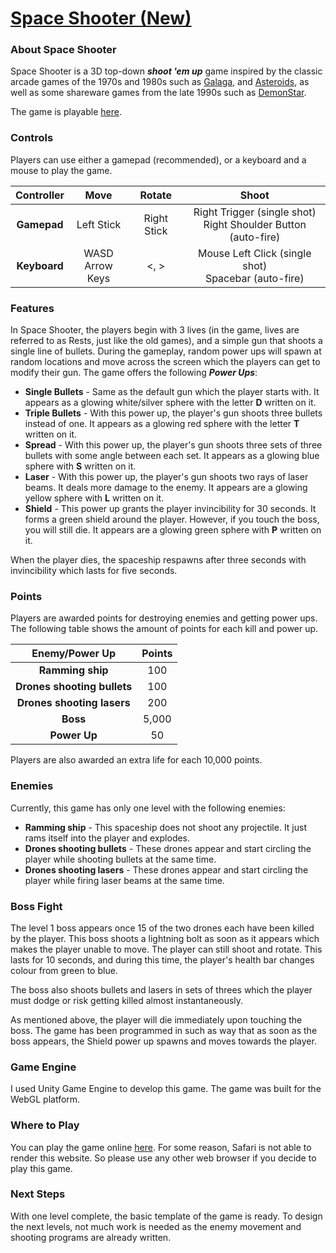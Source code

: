 # [Space Shooter (New)](https://rishikdev.github.io/SpaceShooter/)
### About Space Shooter
Space Shooter is a 3D top-down ***shoot 'em up*** game inspired by the classic arcade games of the 1970s and 1980s such as [Galaga](https://en.wikipedia.org/wiki/Galaga),
and [Asteroids](https://en.wikipedia.org/wiki/Asteroids_(video_game)), as well as some shareware games from the late 1990s such as [DemonStar](https://en.wikipedia.org/wiki/DemonStar).

The game is playable [here](https://rishikdev.github.io/SpaceShooter/).

### Controls
Players can use either a gamepad (recommended), or a keyboard and a mouse to play the game.

| Controller | Move | Rotate | Shoot |
| :--------: | :--: | :----: | :---: |
| **Gamepad** | Left Stick | Right Stick | Right Trigger (single shot) <br> Right Shoulder Button (auto-fire) |
| **Keyboard** | WASD <br> Arrow Keys | <, > | Mouse Left Click (single shot) <br> Spacebar (auto-fire) | 

### Features
In Space Shooter, the players begin with 3 lives (in the game, lives are referred to as Rests, just like the old games), and a simple gun that shoots a single
line of bullets. During the gameplay, random power ups will spawn at random locations and move across the screen which the players can get to modify their gun.
The game offers the following ***Power Ups***:
* **Single Bullets** - Same as the default gun which the player starts with. It appears as a glowing white/silver sphere with the letter **D** written on it.
* **Triple Bullets** - With this power up, the player's gun shoots three bullets instead of one. It appears as a glowing red sphere with the letter **T** written on it.
* **Spread** - With this power up, the player's gun shoots three sets of three bullets with some angle between each set. It appears as a glowing blue sphere with **S** written on it.
* **Laser** - With this power up, the player's gun shoots two rays of laser beams. It deals more damage to the enemy. It appears are a glowing yellow sphere with **L** written on it.
* **Shield** - This power up grants the player invincibility for 30 seconds. It forms a green shield around the player. However, if you touch the boss, you will still die. It appears are a glowing green sphere with **P** written on it.

When the player dies, the spaceship respawns after three seconds with invincibility which lasts for five seconds.

### Points
Players are awarded points for destroying enemies and getting power ups. The following table shows the amount of points for each kill and power up.

| Enemy/Power Up | Points |
| :-: | :---: |
| **Ramming ship** | 100 |
| **Drones shooting bullets** | 100 |
| **Drones shooting lasers** | 200 |
| **Boss** | 5,000 |
| **Power Up** | 50 |

Players are also awarded an extra life for each 10,000 points.

### Enemies
Currently, this game has only one level with the following enemies:
* **Ramming ship** - This spaceship does not shoot any projectile. It just rams itself into the player and explodes.
* **Drones shooting bullets** - These drones appear and start circling the player while shooting bullets at the same time.
* **Drones shooting lasers** - These drones appear and start circling the player while firing laser beams at the same time.

### Boss Fight
The level 1 boss appears once 15 of the two drones each have been killed by the player. This boss shoots a lightning bolt as soon as it appears which makes the player unable to move.
The player can still shoot and rotate. This lasts for 10 seconds, and during this time, the player's health bar changes colour from green to blue.

The boss also shoots bullets and lasers in sets of threes which the player must dodge or risk getting killed almost instantaneously.

As mentioned above, the player will die immediately upon touching the boss. The game has been programmed in such as way that as soon as the boss appears, the Shield power up spawns and moves towards the player.

### Game Engine
I used Unity Game Engine to develop this game. The game was built for the WebGL platform.

### Where to Play
You can play the game online [here](https://rishikdev.github.io/SpaceShooter/). For some reason, Safari is not able to render this website. So please use any other web browser if you decide to play this game.

### Next Steps
With one level complete, the basic template of the game is ready. To design the next levels, not much work is needed as the enemy movement and shooting programs are already written.
